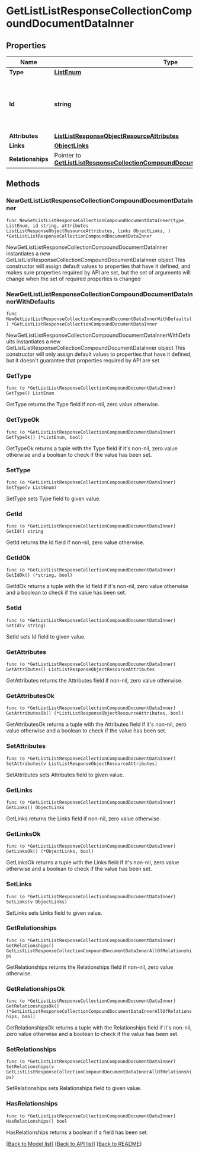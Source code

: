 # GetListListResponseCollectionCompoundDocumentDataInner

## Properties

Name | Type | Description | Notes
------------ | ------------- | ------------- | -------------
**Type** | [**ListEnum**](ListEnum.md) |  | 
**Id** | **string** | Primary key that uniquely identifies this list. Generated by Klaviyo. | 
**Attributes** | [**ListListResponseObjectResourceAttributes**](ListListResponseObjectResourceAttributes.md) |  | 
**Links** | [**ObjectLinks**](ObjectLinks.md) |  | 
**Relationships** | Pointer to [**GetListListResponseCollectionCompoundDocumentDataInnerAllOfRelationships**](GetListListResponseCollectionCompoundDocumentDataInnerAllOfRelationships.md) |  | [optional] 

## Methods

### NewGetListListResponseCollectionCompoundDocumentDataInner

`func NewGetListListResponseCollectionCompoundDocumentDataInner(type_ ListEnum, id string, attributes ListListResponseObjectResourceAttributes, links ObjectLinks, ) *GetListListResponseCollectionCompoundDocumentDataInner`

NewGetListListResponseCollectionCompoundDocumentDataInner instantiates a new GetListListResponseCollectionCompoundDocumentDataInner object
This constructor will assign default values to properties that have it defined,
and makes sure properties required by API are set, but the set of arguments
will change when the set of required properties is changed

### NewGetListListResponseCollectionCompoundDocumentDataInnerWithDefaults

`func NewGetListListResponseCollectionCompoundDocumentDataInnerWithDefaults() *GetListListResponseCollectionCompoundDocumentDataInner`

NewGetListListResponseCollectionCompoundDocumentDataInnerWithDefaults instantiates a new GetListListResponseCollectionCompoundDocumentDataInner object
This constructor will only assign default values to properties that have it defined,
but it doesn't guarantee that properties required by API are set

### GetType

`func (o *GetListListResponseCollectionCompoundDocumentDataInner) GetType() ListEnum`

GetType returns the Type field if non-nil, zero value otherwise.

### GetTypeOk

`func (o *GetListListResponseCollectionCompoundDocumentDataInner) GetTypeOk() (*ListEnum, bool)`

GetTypeOk returns a tuple with the Type field if it's non-nil, zero value otherwise
and a boolean to check if the value has been set.

### SetType

`func (o *GetListListResponseCollectionCompoundDocumentDataInner) SetType(v ListEnum)`

SetType sets Type field to given value.


### GetId

`func (o *GetListListResponseCollectionCompoundDocumentDataInner) GetId() string`

GetId returns the Id field if non-nil, zero value otherwise.

### GetIdOk

`func (o *GetListListResponseCollectionCompoundDocumentDataInner) GetIdOk() (*string, bool)`

GetIdOk returns a tuple with the Id field if it's non-nil, zero value otherwise
and a boolean to check if the value has been set.

### SetId

`func (o *GetListListResponseCollectionCompoundDocumentDataInner) SetId(v string)`

SetId sets Id field to given value.


### GetAttributes

`func (o *GetListListResponseCollectionCompoundDocumentDataInner) GetAttributes() ListListResponseObjectResourceAttributes`

GetAttributes returns the Attributes field if non-nil, zero value otherwise.

### GetAttributesOk

`func (o *GetListListResponseCollectionCompoundDocumentDataInner) GetAttributesOk() (*ListListResponseObjectResourceAttributes, bool)`

GetAttributesOk returns a tuple with the Attributes field if it's non-nil, zero value otherwise
and a boolean to check if the value has been set.

### SetAttributes

`func (o *GetListListResponseCollectionCompoundDocumentDataInner) SetAttributes(v ListListResponseObjectResourceAttributes)`

SetAttributes sets Attributes field to given value.


### GetLinks

`func (o *GetListListResponseCollectionCompoundDocumentDataInner) GetLinks() ObjectLinks`

GetLinks returns the Links field if non-nil, zero value otherwise.

### GetLinksOk

`func (o *GetListListResponseCollectionCompoundDocumentDataInner) GetLinksOk() (*ObjectLinks, bool)`

GetLinksOk returns a tuple with the Links field if it's non-nil, zero value otherwise
and a boolean to check if the value has been set.

### SetLinks

`func (o *GetListListResponseCollectionCompoundDocumentDataInner) SetLinks(v ObjectLinks)`

SetLinks sets Links field to given value.


### GetRelationships

`func (o *GetListListResponseCollectionCompoundDocumentDataInner) GetRelationships() GetListListResponseCollectionCompoundDocumentDataInnerAllOfRelationships`

GetRelationships returns the Relationships field if non-nil, zero value otherwise.

### GetRelationshipsOk

`func (o *GetListListResponseCollectionCompoundDocumentDataInner) GetRelationshipsOk() (*GetListListResponseCollectionCompoundDocumentDataInnerAllOfRelationships, bool)`

GetRelationshipsOk returns a tuple with the Relationships field if it's non-nil, zero value otherwise
and a boolean to check if the value has been set.

### SetRelationships

`func (o *GetListListResponseCollectionCompoundDocumentDataInner) SetRelationships(v GetListListResponseCollectionCompoundDocumentDataInnerAllOfRelationships)`

SetRelationships sets Relationships field to given value.

### HasRelationships

`func (o *GetListListResponseCollectionCompoundDocumentDataInner) HasRelationships() bool`

HasRelationships returns a boolean if a field has been set.


[[Back to Model list]](../README.md#documentation-for-models) [[Back to API list]](../README.md#documentation-for-api-endpoints) [[Back to README]](../README.md)


